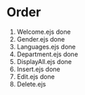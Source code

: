 # Order

1.  Welcome.ejs done
2.  Gender.ejs done
3.  Languages.ejs done
4.  Department.ejs done
5.  DisplayAll.ejs done
6.  Insert.ejs done
7.  Edit.ejs done
8.  Delete.ejs

